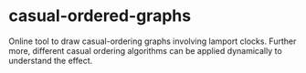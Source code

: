 casual-ordered-graphs
=====================

Online tool to draw casual-ordering graphs involving lamport clocks. Further more, different casual ordering algorithms can be applied dynamically to understand the effect.
